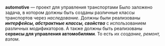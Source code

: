 <b>automotive</b> — проект для управления транспортами
Было заложено задача, в котором должны быть созданы различные классы транспортов через <i>наследование</i>.
Должны были реализованы <b><i>интерфейсы, абстрактные классы, свойства</i></b> с использованием различных модификаторов.
А также должны быть реализованы <b>сервисы для управления автомобилями</b>. То есть их <i>создание, ремонт, взлом</i>.
